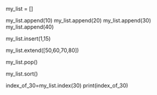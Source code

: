 my_list = []

my_list.append(10)
my_list.append(20)
my_list.append(30)
my_list.append(40)

my_list.insert(1,15)

my_list.extend([50,60,70,80])

my_list.pop()

my_list.sort()

index_of_30=my_list.index(30)
print(index_of_30)  
